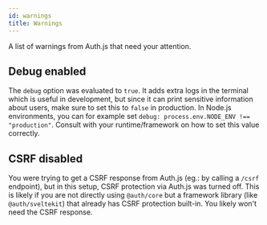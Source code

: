 ```yaml
---
id: warnings
title: Warnings
---
```


A list of warnings from Auth.js that need your attention.

## Debug enabled

The `debug` option was evaluated to `true`. It adds extra logs in the terminal which is useful in development, but since it can print sensitive information about users, make sure to set this to `false` in production. In Node.js environments, you can for example set `debug: process.env.NODE_ENV !== "production"`. Consult with your runtime/framework on how to set this value correctly.

## CSRF disabled

You were trying to get a CSRF response from Auth.js (eg.: by calling a `/csrf` endpoint), but in this setup, CSRF protection via Auth.js was turned off. This is likely if you are not directly using `@auth/core` but a framework library (like `@auth/sveltekit`) that already has CSRF protection built-in. You likely won't need the CSRF response.
